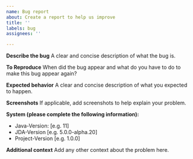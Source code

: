 ```yaml
---
name: Bug report
about: Create a report to help us improve
title: ''
labels: bug
assignees: ''

---
```


**Describe the bug**
A clear and concise description of what the bug is.

**To Reproduce**
When did the bug appear and what do you have to do to make this bug appear again?

**Expected behavior**
A clear and concise description of what you expected to happen.

**Screenshots**
If applicable, add screenshots to help explain your problem.

**System (please complete the following information):**
 - Java-Version: [e.g. 11]
 - JDA-Version [e.g. 5.0.0-alpha.20]
 - Project-Version [e.g. 1.0.0]

**Additional context**
Add any other context about the problem here.
